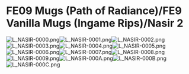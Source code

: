# FE09 Mugs (Path of Radiance)/FE9 Vanilla Mugs (Ingame Rips)/Nasir 2

![L_NASIR-0000.png](https://raw.githubusercontent.com/Klokinator/FE-Repo/main/Portrait%20Repository/FE09%20Mugs%20(Path%20of%20Radiance)/FE9%20Vanilla%20Mugs%20(Ingame%20Rips)/Nasir%202/L_NASIR-0000.png "L_NASIR-0000.png")![L_NASIR-0001.png](https://raw.githubusercontent.com/Klokinator/FE-Repo/main/Portrait%20Repository/FE09%20Mugs%20(Path%20of%20Radiance)/FE9%20Vanilla%20Mugs%20(Ingame%20Rips)/Nasir%202/L_NASIR-0001.png "L_NASIR-0001.png")![L_NASIR-0002.png](https://raw.githubusercontent.com/Klokinator/FE-Repo/main/Portrait%20Repository/FE09%20Mugs%20(Path%20of%20Radiance)/FE9%20Vanilla%20Mugs%20(Ingame%20Rips)/Nasir%202/L_NASIR-0002.png "L_NASIR-0002.png")![L_NASIR-0003.png](https://raw.githubusercontent.com/Klokinator/FE-Repo/main/Portrait%20Repository/FE09%20Mugs%20(Path%20of%20Radiance)/FE9%20Vanilla%20Mugs%20(Ingame%20Rips)/Nasir%202/L_NASIR-0003.png "L_NASIR-0003.png")![L_NASIR-0004.png](https://raw.githubusercontent.com/Klokinator/FE-Repo/main/Portrait%20Repository/FE09%20Mugs%20(Path%20of%20Radiance)/FE9%20Vanilla%20Mugs%20(Ingame%20Rips)/Nasir%202/L_NASIR-0004.png "L_NASIR-0004.png")![L_NASIR-0005.png](https://raw.githubusercontent.com/Klokinator/FE-Repo/main/Portrait%20Repository/FE09%20Mugs%20(Path%20of%20Radiance)/FE9%20Vanilla%20Mugs%20(Ingame%20Rips)/Nasir%202/L_NASIR-0005.png "L_NASIR-0005.png")![L_NASIR-0006.png](https://raw.githubusercontent.com/Klokinator/FE-Repo/main/Portrait%20Repository/FE09%20Mugs%20(Path%20of%20Radiance)/FE9%20Vanilla%20Mugs%20(Ingame%20Rips)/Nasir%202/L_NASIR-0006.png "L_NASIR-0006.png")![L_NASIR-0007.png](https://raw.githubusercontent.com/Klokinator/FE-Repo/main/Portrait%20Repository/FE09%20Mugs%20(Path%20of%20Radiance)/FE9%20Vanilla%20Mugs%20(Ingame%20Rips)/Nasir%202/L_NASIR-0007.png "L_NASIR-0007.png")![L_NASIR-0008.png](https://raw.githubusercontent.com/Klokinator/FE-Repo/main/Portrait%20Repository/FE09%20Mugs%20(Path%20of%20Radiance)/FE9%20Vanilla%20Mugs%20(Ingame%20Rips)/Nasir%202/L_NASIR-0008.png "L_NASIR-0008.png")![L_NASIR-0009.png](https://raw.githubusercontent.com/Klokinator/FE-Repo/main/Portrait%20Repository/FE09%20Mugs%20(Path%20of%20Radiance)/FE9%20Vanilla%20Mugs%20(Ingame%20Rips)/Nasir%202/L_NASIR-0009.png "L_NASIR-0009.png")![L_NASIR-000A.png](https://raw.githubusercontent.com/Klokinator/FE-Repo/main/Portrait%20Repository/FE09%20Mugs%20(Path%20of%20Radiance)/FE9%20Vanilla%20Mugs%20(Ingame%20Rips)/Nasir%202/L_NASIR-000A.png "L_NASIR-000A.png")![L_NASIR-000B.png](https://raw.githubusercontent.com/Klokinator/FE-Repo/main/Portrait%20Repository/FE09%20Mugs%20(Path%20of%20Radiance)/FE9%20Vanilla%20Mugs%20(Ingame%20Rips)/Nasir%202/L_NASIR-000B.png "L_NASIR-000B.png")![L_NASIR-000C.png](https://raw.githubusercontent.com/Klokinator/FE-Repo/main/Portrait%20Repository/FE09%20Mugs%20(Path%20of%20Radiance)/FE9%20Vanilla%20Mugs%20(Ingame%20Rips)/Nasir%202/L_NASIR-000C.png "L_NASIR-000C.png")